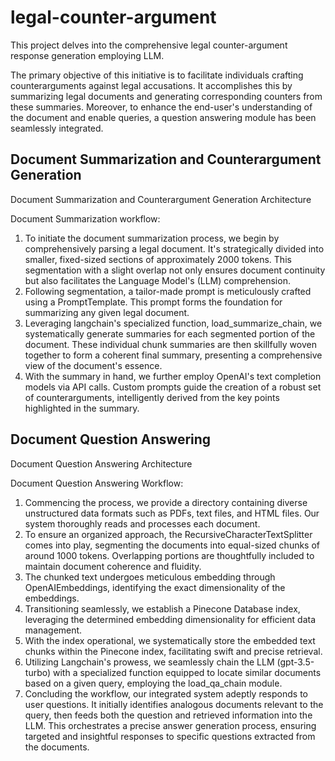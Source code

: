 # legal-counter-argument

This project delves into the comprehensive legal counter-argument response generation employing LLM.

The primary objective of this initiative is to facilitate individuals crafting counterarguments against legal accusations. It accomplishes this by summarizing legal documents and generating corresponding counters from these summaries. Moreover, to enhance the end-user's understanding of the document and enable queries, a question answering module has been seamlessly integrated.

## Document Summarization and Counterargument Generation
Document Summarization and Counterargument Generation Architecture

Document Summarization workflow:

1. To initiate the document summarization process, we begin by comprehensively parsing a legal document. It's strategically divided into smaller, fixed-sized sections of approximately 2000 tokens. This segmentation with a slight overlap not only ensures document continuity but also facilitates the Language Model's (LLM) comprehension.
2. Following segmentation, a tailor-made prompt is meticulously crafted using a PromptTemplate. This prompt forms the foundation for summarizing any given legal document.
3. Leveraging langchain's specialized function, load_summarize_chain, we systematically generate summaries for each segmented portion of the document. These individual chunk summaries are then skillfully woven together to form a coherent final summary, presenting a comprehensive view of the document's essence.
4. With the summary in hand, we further employ OpenAI's text completion models via API calls. Custom prompts guide the creation of a robust set of counterarguments, intelligently derived from the key points highlighted in the summary.


## Document  Question Answering

Document Question Answering Architecture

Document Question Answering Workflow:

1. Commencing the process, we provide a directory containing diverse unstructured data formats such as PDFs, text files, and HTML files. Our system thoroughly reads and processes each document.
2. To ensure an organized approach, the RecursiveCharacterTextSplitter comes into play, segmenting the documents into equal-sized chunks of around 1000 tokens. Overlapping portions are thoughtfully included to maintain document coherence and fluidity.
3. The chunked text undergoes meticulous embedding through OpenAIEmbeddings, identifying the exact dimensionality of the embeddings.
4. Transitioning seamlessly, we establish a Pinecone Database index, leveraging the determined embedding dimensionality for efficient data management.
5. With the index operational, we systematically store the embedded text chunks within the Pinecone index, facilitating swift and precise retrieval.
6. Utilizing Langchain's prowess, we seamlessly chain the LLM (gpt-3.5-turbo) with a specialized function equipped to locate similar documents based on a given query, employing the load_qa_chain module.
7. Concluding the workflow, our integrated system adeptly responds to user questions. It initially identifies analogous documents relevant to the query, then feeds both the question and retrieved information into the LLM. This orchestrates a precise answer generation process, ensuring targeted and insightful responses to specific questions extracted from the documents.
